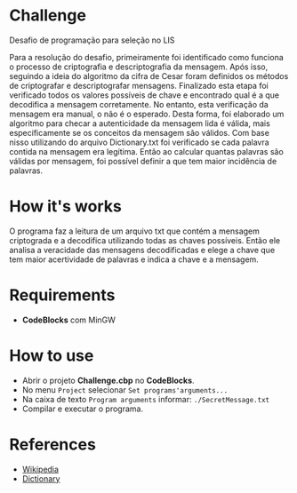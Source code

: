 # Challenge
Desafio de programação para seleção no LIS

Para a resolução do desafio, primeiramente foi identificado como funciona o processo de criptografia e descriptografia da mensagem. Após isso, seguindo a ideia do algoritmo da cifra de Cesar foram definidos os métodos de criptografar e descriptografar mensagens. Finalizado esta etapa foi verificado todos os valores possíveis de chave e encontrado qual é a que decodifica a mensagem corretamente. 
No entanto, esta verificação da mensagem era manual, o não é o esperado. Desta forma, foi elaborado um algoritmo para checar a autenticidade da mensagem lida é válida, mais especificamente se os conceitos da mensagem são válidos. Com base nisso utilizando do arquivo Dictionary.txt foi verificado se cada palavra contida na mensagem era legítima. Então ao calcular quantas palavras são válidas por mensagem, foi possível definir a que tem maior incidência de palavras.   

# How it's works

O programa faz a leitura de um arquivo txt que contém a mensagem criptograda e a decodifica utilizando todas as chaves possíveis. Então ele analisa a veracidade das mensagens decodificadas e elege a chave que tem maior acertividade de palavras e indica a chave e a mensagem.

# Requirements
- **CodeBlocks** com MinGW

# How to use

- Abrir o projeto **Challenge.cbp** no **CodeBlocks**.
- No menu ```Project``` selecionar ```Set programs'arguments...```
- Na caixa de texto ```Program arguments``` informar: ```./SecretMessage.txt```
- Compilar e executar o programa.

# References

- [Wikipedia](https://pt.wikipedia.org/wiki/Cifra_de_C%C3%A9sar)
- [Dictionary](https://github.com/dwyl/english-words/blob/master/words_alpha.txt)